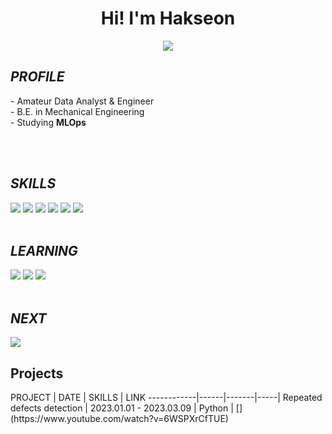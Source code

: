 <div align='center'>
  <h1>Hi! I'm Hakseon</h1>
  <a href="https://hits.seeyoufarm.com"><img src="https://hits.seeyoufarm.com/api/count/incr/badge.svg?url=https%3A%2F%2Fgithub.com%2FHakseon97&count_bg=%23007DFF&title_bg=%23555555&icon=apacheairflow.svg&icon_color=%23FFFFFF&title=hits&edge_flat=false"/></a>
</div>

<h2> <b><i>PROFILE</i></b> </h2>
- Amateur Data Analyst & Engineer <br> 
- B.E. in Mechanical Engineering <br>
- Studying <b>MLOps</b>

<br><br>
<h2> <b><i>SKILLS</i></b> </h2>
<div>
<img src="https://img.shields.io/badge/Python-3776AB?style=flat-square&logo=Python&logoColor=white"/>
<img src="https://img.shields.io/badge/Spark-E25A1C?style=flat-square&logo=Apache Spark&logoColor=white"/>
<img src="https://img.shields.io/badge/MySQL-4479A1?style=flat-square&logo=MySql&logoColor=white"/>
<img src="https://img.shields.io/badge/PyTorch-EE4C2C?style=flat-square&logo=PyTorch&logoColor=white"/>
<img src="https://img.shields.io/badge/Tensorflow-FF6F00?style=flat-square&logo=Tensorflow&logoColor=white"/>
<img src="https://img.shields.io/badge/Tableau-E97627?style=flat-square&logo=Tableau&logoColor=white"/>
</div>

<br>
<h2> <b><i> LEARNING </i></b> </h2>
<div>
<img src="https://img.shields.io/badge/Airflow-017CEE?style=flat-square&logo=Apache Airflow&logoColor=b"/>
<img src="https://img.shields.io/badge/AWS-232F3E?style=flat-square&logo=Amazon AWS&logoColor=white"/>
<img src="https://img.shields.io/badge/Kubernetes-326CE5?style=flat-square&logo=Kubernetes&logoColor=white"/>
</div>

<br>
<h2> <b><i> NEXT </i></b> </h2>
<div>
<img src="https://img.shields.io/badge/Jenkins-D24939?style=flat-square&logo=Jenkins&logoColor=white"/>
</div>

<h2> Projects </h2>
PROJECT | DATE | SKILLS | LINK
------------|------|-------|-----|
Repeated defects detection | 2023.01.01 - 2023.03.09 | Python | [](https://www.youtube.com/watch?v=6WSPXrCfTUE)



